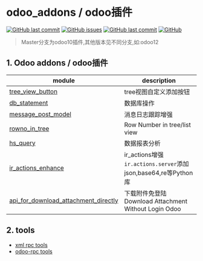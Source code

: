 # odoo_addons / odoo插件

[![GitHub last commit](https://img.shields.io/github/stars/RRRoger/odoo_addons.svg?style=flat-square)](https://github.com/RRRoger/odoo_addons)
[![GitHub issues](https://img.shields.io/github/issues/RRRoger/odoo_addons.svg?style=flat-square)](https://github.com/RRRoger/odoo_addons/issues)
[![GitHub last commit](https://img.shields.io/github/last-commit/RRRoger/odoo_addons.svg?style=flat-square)](https://github.com/RRRoger/odoo_addons/commits/master)
[![GitHub](https://img.shields.io/github/license/mashape/apistatus.svg?style=flat-square)](https://github.com/RRRoger/odoo_addons/blob/master/LICENSE)

> Master分支为odoo10插件,其他版本见不同分支,如:odoo12

## 1. Odoo addons / odoo插件

| module                                                       | description                                                  |
| ------------------------------------------------------------ | ------------------------------------------------------------ |
| [tree_view_button](tree_view_button)                         | tree视图自定义添加按钮                                       |
| [db_statement ](db_statement)                                | 数据库操作                                                   |
| [message_post_model](message_post_model)                     | 消息日志跟踪增强                                             |
| [rowno_in_tree](rowno_in_tree)                               | Row Number in tree/list view                                 |
| [hs_query](hs_query)                                         | 数据报表分析                                                 |
| [ir_actions_enhance](ir_actions_enhance)                     | ir_actions增强<br />`ir.actions.server`添加json,base64,re等Python库 |
| [api_for_download_attachment_directly](api_for_download_attachment_directly) | 下载附件免登陆<br />Download Attachment Without Login Odoo   |


## 2. tools

- [xml rpc tools](odoo_xmlrpc)
- [odoo-rpc tools](odoo_odoorpc)

